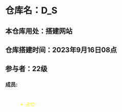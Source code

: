 # 仓库名：D_S
## 本仓库用处：搭建网站
## 仓库搭建时间：2023年9月16日08点
## 参与者：22级
### 成员: 
<div style="color:yellow">
    <ul><li style="dislay:block; margin:40">占位</li></ul>
</div>


